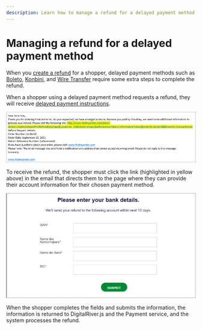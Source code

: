 ```yaml
---
description: Learn how to manage a refund for a delayed payment method.
---
```


# Managing a refund for a delayed payment method

When you [create a refund](creating-a-satisfaction-refund.md#creating-a-satisfaction-refund-programmatically) for a shopper, delayed payment methods such as [Boleto](../../payments/payments-solutions/digitalriver.js/payment-methods/boleto.md), [Konbini](../../payments/payments-solutions/digitalriver.js/payment-methods/konbini.md), and [Wire Transfer](../../payments/payments-solutions/digitalriver.js/payment-methods/wire-transfer.md) require some extra steps to complete the refund.&#x20;

When a shopper using a delayed payment method requests a refund, they will receive [delayed payment instructions](../../payments/payments-solutions/digitalriver.js/reference/elements/delayed-payment-instructions-element.md).

![](../../.gitbook/assets/delayed-payment-instructions.png)

To receive the refund, the shopper must click the link (highlighted in yellow above) in the email that directs them to the page where they can provide their account information for their chosen payment method.

![](../../.gitbook/assets/Offline-refund.png)

When the shopper completes the fields and submits the information, the information is returned to DigitalRiver.js and the Payment service, and the system processes the refund.
